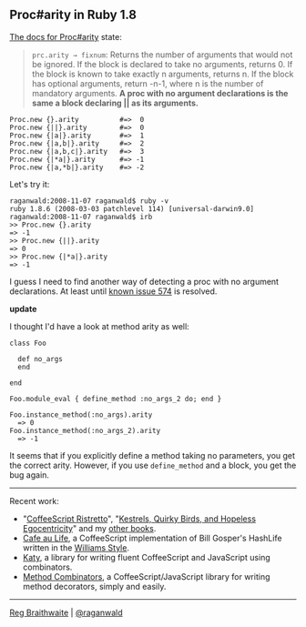 Proc#arity in Ruby 1.8
---

[The docs for Proc#arity](http://ruby-doc.org/core/classes/Proc.html#M001577) state:

> `prc.arity → fixnum`: Returns the number of arguments that would not be ignored. If the block is declared to take no arguments, returns 0. If the block is known to take exactly n arguments, returns n. If the block has optional arguments, return -n-1, where n is the number of mandatory arguments. **A proc with no argument declarations is the same a block declaring || as its arguments.**

	Proc.new {}.arity          #=>  0
	Proc.new {||}.arity        #=>  0
	Proc.new {|a|}.arity       #=>  1
	Proc.new {|a,b|}.arity     #=>  2
	Proc.new {|a,b,c|}.arity   #=>  3
	Proc.new {|*a|}.arity      #=> -1
	Proc.new {|a,*b|}.arity    #=> -2
	
Let's try it:

	raganwald:2008-11-07 raganwald$ ruby -v
	ruby 1.8.6 (2008-03-03 patchlevel 114) [universal-darwin9.0]
	raganwald:2008-11-07 raganwald$ irb
	>> Proc.new {}.arity
	=> -1
	>> Proc.new {||}.arity 
	=> 0
	>> Proc.new {|*a|}.arity
	=> -1

I guess I need to find another way of detecting a proc with no argument declarations. At least until [known issue 574](http://redmine.ruby-lang.org/projects/ruby/issues?format=pdf "Ruby Issues [PDF]") is resolved.

**update**

I thought I'd have a look at method arity as well:

	class Foo
  
	  def no_args
	  end
  
	end

	Foo.module_eval { define_method :no_args_2 do; end }

	Foo.instance_method(:no_args).arity
	  => 0
	Foo.instance_method(:no_args_2).arity
	  => -1

It seems that if you explicitly define a method taking no parameters, you get the correct arity. However, if you use `define_method` and a block, you get the bug again.

---

Recent work:

* "[CoffeeScript Ristretto](http://leanpub.com/coffeescript-ristretto)", "[Kestrels, Quirky Birds, and Hopeless Egocentricity](http://leanpub.com/combinators)" and my [other books](http://leanpub.com/u/raganwald).
* [Cafe au Life](http://recursiveuniver.se), a CoffeeScript implementation of Bill Gosper's HashLife written in the [Williams Style](https://github.com/raganwald/homoiconic/blob/master/2011/11/COMEFROM.md).
* [Katy](http://github.com/raganwald/Katy), a library for writing fluent CoffeeScript and JavaScript using combinators.
* [Method Combinators](https://github.com/raganwald/method-combinators), a CoffeeScript/JavaScript library for writing method decorators, simply and easily. 

---

[Reg Braithwaite](http://braythwayt.com) | [@raganwald](http://twitter.com/raganwald)